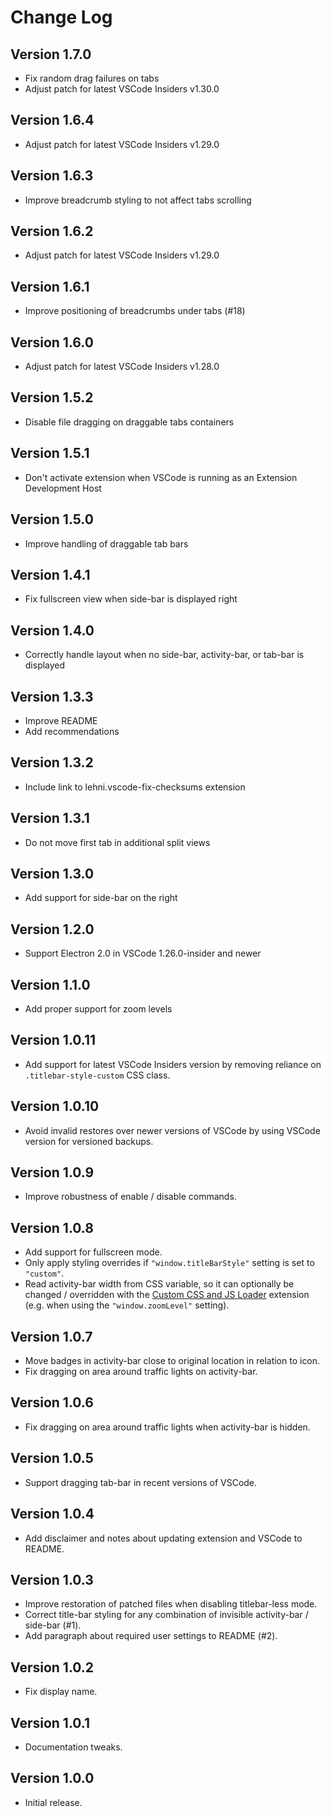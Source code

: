 # Change Log

## Version 1.7.0

- Fix random drag failures on tabs
- Adjust patch for latest VSCode Insiders v1.30.0

## Version 1.6.4

- Adjust patch for latest VSCode Insiders v1.29.0

## Version 1.6.3

- Improve breadcrumb styling to not affect tabs scrolling

## Version 1.6.2

- Adjust patch for latest VSCode Insiders v1.29.0

## Version 1.6.1

- Improve positioning of breadcrumbs under tabs (#18)

## Version 1.6.0

- Adjust patch for latest VSCode Insiders v1.28.0

## Version 1.5.2

- Disable file dragging on draggable tabs containers

## Version 1.5.1

- Don't activate extension when VSCode is running as an Extension Development
  Host

## Version 1.5.0

- Improve handling of draggable tab bars

## Version 1.4.1

- Fix fullscreen view when side-bar is displayed right

## Version 1.4.0

- Correctly handle layout when no side-bar, activity-bar, or tab-bar is
  displayed

## Version 1.3.3

- Improve README
- Add recommendations

## Version 1.3.2

- Include link to lehni.vscode-fix-checksums extension

## Version 1.3.1

- Do not move first tab in additional split views

## Version 1.3.0

- Add support for side-bar on the right

## Version 1.2.0

- Support Electron 2.0 in VSCode 1.26.0-insider and newer

## Version 1.1.0

- Add proper support for zoom levels

## Version 1.0.11

- Add support for latest VSCode Insiders version by removing reliance on
  `.titlebar-style-custom` CSS class.

## Version 1.0.10

- Avoid invalid restores over newer versions of VSCode by using VSCode version
  for versioned backups.

## Version 1.0.9

- Improve robustness of enable / disable commands.

## Version 1.0.8

- Add support for fullscreen mode.
- Only apply styling overrides if `"window.titleBarStyle"` setting is set to
  `"custom"`.
- Read activity-bar width from CSS variable, so it can optionally be changed / overridden
  with the [Custom CSS and JS Loader](https://marketplace.visualstudio.com/items?itemName=be5invis.vscode-custom-css)
  extension (e.g. when using the `"window.zoomLevel"` setting).

## Version 1.0.7

- Move badges in activity-bar close to original location in relation to icon.
- Fix dragging on area around traffic lights on activity-bar.

## Version 1.0.6

- Fix dragging on area around traffic lights when activity-bar is hidden.

## Version 1.0.5

- Support dragging tab-bar in recent versions of VSCode.

## Version 1.0.4

- Add disclaimer and notes about updating extension and VSCode to README.

## Version 1.0.3

- Improve restoration of patched files when disabling titlebar-less mode.
- Correct title-bar styling for any combination of invisible activity-bar /
  side-bar (#1).
- Add paragraph about required user settings to README (#2).

## Version 1.0.2

- Fix display name.

## Version 1.0.1

- Documentation tweaks.

## Version 1.0.0

- Initial release.
